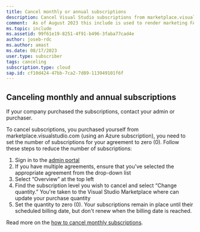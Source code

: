 ```yaml
---
title: Cancel monthly or annual subscriptions
description: Cancel Visual Studio subscriptions from marketplace.visualstudio.com
comment:  As of August 2023 this include is used to render marketing FAQ content for VS Subscriptions in the following portals - VSCom, Manage, and My portals. It was not used for learn.microsoft.com content at that time.  SMEs are Jose Becerra and Larissa Crawford of Red Door Collaborative and Angela Cao-Hong.
ms.topic: include
ms.assetid: 99f61e19-8251-4f91-b496-3faba77cad4e
author: joseb-rdc
ms.author: amast
ms.date: 08/17/2023
user.type: subscriber
tags: canceling
subscription.type: cloud
sap.id: cf10d424-47bb-7ca2-7d89-113949101f6f
---
```


## Canceling monthly and annual subscriptions

If your company purchased the subscriptions, contact your admin or purchaser.

To cancel subscriptions, you purchased yourself from marketplace.visualstudio.com (using an Azure subscription), you need to set the number of subscriptions for your agreement to zero (0). Follow these steps to reduce the number of subscriptions:

1. Sign in to the [admin portal](https://manage.visualstudio.com/subscribers)
2. If you have multiple agreements, ensure that you've selected the appropriate agreement from the drop-down list
3. Select “Overview” at the top left
4. Find the subscription level you wish to cancel and select “Change quantity.” You're taken to the Visual Studio Marketplace where can update your purchase quantity
5. Set the quantity to zero (0). Your subscriptions remain in place until their scheduled billing date, but don't renew when the billing date is reached.

Read more on the [how to cancel monthly subscriptions](https://learn.microsoft.com/visualstudio/subscriptions/vscloud-overview#manage-subscriptions).